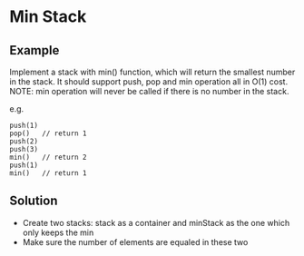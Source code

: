 # Min Stack
## Example
Implement a stack with min() function, which will return the smallest number in the stack. It should support push, pop and min operation all in O(1) cost.
NOTE: min operation will never be called if there is no number in the stack.

e.g.
```
push(1)
pop()   // return 1
push(2)
push(3)
min()   // return 2
push(1)
min()   // return 1
```

## Solution
 - Create two stacks: stack as a container and minStack as the one which only keeps the min
 - Make sure the number of elements are equaled in these two
